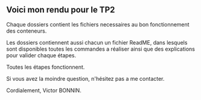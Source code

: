 ## Voici mon rendu pour le TP2

Chaque dossiers contient les fichiers necessaires au bon fonctionnement des conteneurs.

Les dossiers contiennent aussi chacun un fichier ReadME, dans lesquels sont disponibles toutes les commandes a réaliser ainsi que des explications pour valider chaque étapes.

Toutes les étapes fonctionnent.

Si vous avez la moindre question, n'hésitez pas a me contacter.

Cordialement,
Victor BONNIN.